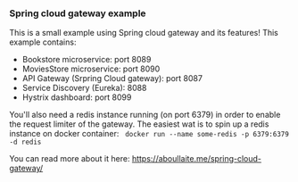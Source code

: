 ### Spring cloud gateway example

This is a small example using Spring cloud gateway and its features! This example contains:
+ Bookstore microservice: port 8089
+ MoviesStore microservice: port 8090
+ API Gateway (Srpring Cloud gateway): port 8087
+ Service Discovery (Eureka): 8088
+ Hystrix dashboard: port 8099

You'll also need a redis instance running (on port 6379) in order to enable the request limiter of the gateway. The easiest wat is to spin up a redis instance on docker container:
` docker run --name some-redis -p 6379:6379 -d redis`

You can read more about it here: https://aboullaite.me/spring-cloud-gateway/

